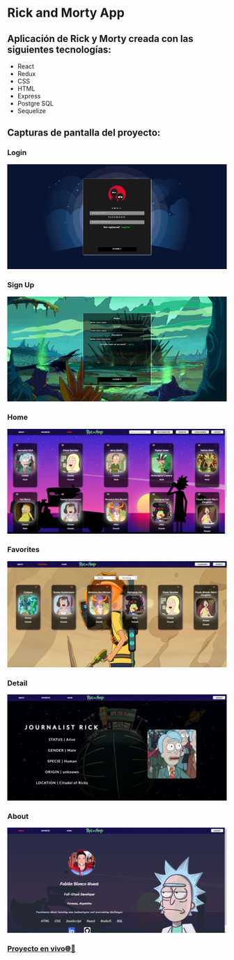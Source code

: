 <h1>Rick and Morty App</h1>
<h2>Aplicación de Rick y Morty creada con las siguientes tecnologías:</h2>

<ul>
  <li>React</li>
  <li>Redux</li>
  <li>CSS</li>
  <li>HTML</li>
  <li>Express</li>
  <li>Postgre SQL</li>
  <li>Sequelize</li>
</ul>
</h2>

<h2>Capturas de pantalla del proyecto:</h3>

<h3>Login</h3>
<img src="./Client/src/assets/img/screenshots/login.png">

<h3>Sign Up</h3>
<img src="Client/src/assets/img/screenshots/signup.PNG">

<h3>Home</h4>
<img src="./Client/src/assets/img/screenshots/home-cards.png">

<h3>Favorites</h3>
<img src="./Client/src/assets/img/screenshots/favorites.png">

<h3>Detail</h3>
<img src="./Client/src/assets/img/screenshots/detail.PNG">

<h3>About</h3>
<img src="./Client/src/assets/img/screenshots/about.png">

<h3>
<a href="https://rickandmorty-client-b19y.onrender.com/" target="_blank">Proyecto en vivo🌐🔗</a>
</h3>
